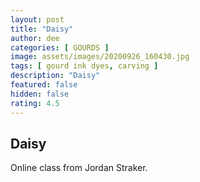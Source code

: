 ```yaml
---
layout: post
title: "Daisy"
author: dee
categories: [ GOURDS ]
image: assets/images/20200926_160430.jpg
tags: [ gourd ink dyes, carving ]
description: "Daisy"
featured: false
hidden: false
rating: 4.5
---
```


## Daisy

Online class from Jordan Straker.
